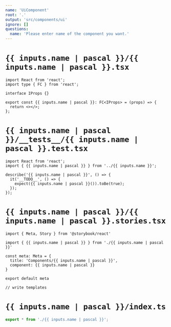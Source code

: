 ```yaml
---
name: 'UiComponent'
root: '.'
output: 'src/components/ui'
ignore: []
questions:
  name: 'Please enter name of the component you want.'
---
```


# `{{ inputs.name | pascal }}/{{ inputs.name | pascal }}.tsx`

```tsx
import React from 'react';
import type { FC } from 'react';

interface IProps {}

export const {{ inputs.name | pascal }}: FC<IProps> = (props) => {
  return <></>;
};

```

# `{{ inputs.name | pascal }}/__tests__/{{ inputs.name | pascal }}.test.tsx`

```tsx
import React from 'react';
import { {{ inputs.name | pascal }} } from '../{{ inputs.name }}';

describe('{{ inputs.name | pascal }}', () => {
  it('__TODO__', () => {
    expect({{ inputs.name | pascal }}()).toBe(true);
  });
});
```

# `{{ inputs.name | pascal }}/{{ inputs.name | pascal }}.stories.tsx`

```tsx
import { Meta, Story } from '@storybook/react'

import { {{ inputs.name | pascal }} } from './{{ inputs.name | pascal }}'

const meta: Meta = {
  title: 'Components/{{ inputs.name | pascal }}',
  component: {{ inputs.name | pascal }}
}

export default meta

// write templates

```

# `{{ inputs.name | pascal }}/index.ts`

```ts
export * from './{{ inputs.name | pascal }}';
```